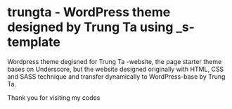 # trungta - WordPress theme designed by Trung Ta using _s-template 
Wordpress theme degisned for Trung Ta -website, the page starter theme bases on Underscore, but the website designed originally with HTML, CSS and SASS technique and transfer dynamically to WordPress-base by Trung Ta. 

Thank you for visiting my codes 

